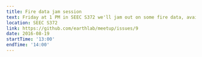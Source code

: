 ```yaml
---
title: Fire data jam session
text: Friday at 1 PM in SEEC S372 we'll jam out on some fire data, available on the PetaLibrary at /work/earthlab/NASA_fire_shared/data/fire/. So far we've discussed a lot of potential questions to be asked, including those around the spatial and temporal trends in fire occurrence/severity, differences in detectability/observation error through time, drivers of changes in dynamics, etc. We were going to dive in individually (or with partners) to investigate some of these questions. When we meet, we'll see what people put together!
location: SEEC S372
link: https://github.com/earthlab/meetup/issues/9
date: 2016-08-19
startTime: '13:00'
endTime: '14:00'
---
```

